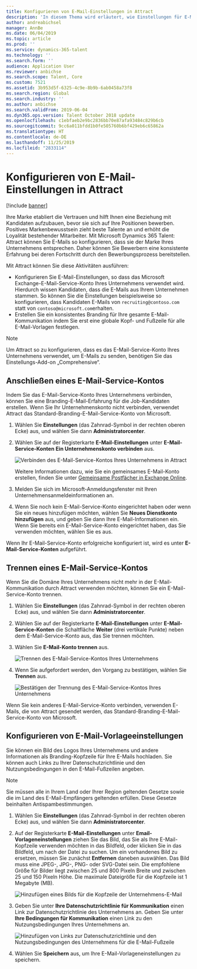 ```yaml
---
title: Konfigurieren von E-Mail-Einstellungen in Attract
description: 'In diesem Thema wird erläutert, wie Einstellungen für E-Mail konfiguriert werden, die von Microsoft Dynamcis 365 Talent: Attract gesendet werden.'
author: andreabichsel
manager: AnnBe
ms.date: 06/04/2019
ms.topic: article
ms.prod: ''
ms.service: dynamics-365-talent
ms.technology: ''
ms.search.form: ''
audience: Application User
ms.reviewer: anbichse
ms.search.scope: Talent, Core
ms.custom: 7521
ms.assetid: 3b953d5f-6325-4c9e-8b9b-6ab0458a73f8
ms.search.region: Global
ms.search.industry: ''
ms.author: anbichse
ms.search.validFrom: 2019-06-04
ms.dyn365.ops.version: Talent October 2018 update
ms.openlocfilehash: c1ebfaeb2e9bc2836bb70e87afa93484c829b6cb
ms.sourcegitcommit: 9cc6a011bfdd1b0fe505760b6bf429eb6c65862a
ms.translationtype: HT
ms.contentlocale: de-DE
ms.lasthandoff: 11/25/2019
ms.locfileid: "2833114"
---
```

# <a name="configure-email-settings-in-attract"></a>Konfigurieren von E-Mail-Einstellungen in Attract

[!include [banner](includes/banner.md)]

Ihre Marke etabliert die Vertrauen und hilft Ihnen eine Beziehung mit Kandidaten aufzubauen, bevor sie sich auf Ihre Positionen bewerben. Positives Markenbewusstsein zieht beste Talente an und erhöht die Loyalität bestehender Mitarbeiter. Mit Microsoft Dynamics 365 Talent: Attract können Sie E-Mails so konfigurieren, dass sie der Marke Ihres Unternehmens entsprechen. Daher können Sie Bewerbern eine konsistente Erfahrung bei deren Fortschritt durch den Bewerbungsprozess bereitstellen.

Mit Attract können Sie diese Aktivitäten ausführen:

- Konfigurieren Sie E-Mail-Einstellungen, so dass das Microsoft Exchange-E-Mail-Service-Konto Ihres Unternehmens verwendet wird. Hierdurch wissen Kandidaten, dass die E-Mails aus Ihrem Unternehmen stammen. So können Sie die Einstellungen beispielsweise so konfigurieren, dass Kandidaten E-Mails von `recruiting@contoso.com` statt von `contoso@microsoft.com`erhalten.
- Erstellen Sie ein konsistentes Branding für Ihre gesamte E-Mail-Kommunikation indem Sie erst eine globale Kopf- und Fußzeile für alle E-Mail-Vorlagen festlegen. 

> [!NOTE]
> Um Attract so zu konfigurieren, dass es das E-Mail-Service-Konto Ihres Unternehmens verwendet, um E-Mails zu senden, benötigen Sie das Einstellungs-Add-on „Comprehensive“.

## <a name="connect-an-email-service-account"></a>Anschließen eines E-Mail-Service-Kontos

Indem Sie das E-Mail-Service-Konto Ihres Unternehmens verbinden, können Sie eine Branding-E-Mail-Erfahrung für die Job-Kandidaten erstellen. Wenn Sie Ihr Unternehmenskonto nicht verbinden, verwendet Attract das Standard-Branding-E-Mail-Service-Konto von Microsoft.

1. Wählen Sie **Einstellungen** (das Zahnrad-Symbol in der rechten oberen Ecke) aus, und wählen Sie dann **Administratorcenter**.
2. Wählen Sie auf der Registerkarte **E-Mail-Einstellungen** unter **E-Mail-Service-Konten** **Ein Unternehmenskonto verbinden** aus.

    ![Verbinden des E-Mail-Service-Kontos Ihres Unternehmens in Attract](./media/attract-admin-email-service-accounts.png)

    Weitere Informationen dazu, wie Sie ein gemeinsames E-Mail-Konto erstellen, finden Sie unter [Gemeinsame Postfächer in Exchange Online](https://docs.microsoft.com/exchange/collaboration-exo/shared-mailboxes).

3. Melden Sie sich im Microsoft-Anmeldungsfenster mit Ihren Unternehmensanmeldeinformationen an.
4. Wenn Sie noch kein E-Mail-Service-Konto eingerichtet haben oder wenn Sie ein neues hinzufügen möchten, wählen Sie **Neues Dienstkonto hinzufügen** aus, und geben Sie dann Ihre E-Mail-Informationen ein. Wenn Sie bereits ein E-Mail-Service-Konto eingerichtet haben, das Sie verwenden möchten, wählen Sie es aus.

Wenn Ihr E-Mail-Service-Konto erfolgreiche konfiguriert ist, wird es unter **E-Mail-Service-Konten** aufgeführt.

## <a name="disconnect-an-email-service-account"></a>Trennen eines E-Mail-Service-Kontos

Wenn Sie die Domäne Ihres Unternehmens nicht mehr in der E-Mail-Kommunikation durch Attract verwenden möchten, können Sie ein E-Mail-Service-Konto trennen.

1. Wählen Sie **Einstellungen** (das Zahnrad-Symbol in der rechten oberen Ecke) aus, und wählen Sie dann **Administratorcenter**.
2. Wählen Sie auf der Registerkarte **E-Mail-Einstellungen** unter **E-Mail-Service-Konten** die Schaltfläche **Weiter** (drei vertikale Punkte) neben dem E-Mail-Service-Konto aus, das Sie trennen möchten.
3. Wählen Sie **E-Mail-Konto trennen** aus.

    ![Trennen des E-Mail-Service-Kontos Ihres Unternehmens](./media/attract-admin-disconnect-email-account.png)

4. Wenn Sie aufgefordert werden, den Vorgang zu bestätigen, wählen Sie **Trennen** aus.

    ![Bestätigen der Trennung des E-Mail-Service-Kontos Ihres Unternehmens](./media/attract-admin-email-confirm-disconnect.png)

Wenn Sie kein anderes E-Mail-Service-Konto verbinden, verwenden E-Mails, die von Attract gesendet werden, das Standard-Branding-E-Mail-Service-Konto von Microsoft.

## <a name="configure-email-template-settings"></a>Konfigurieren von E-Mail-Vorlageeinstellungen

Sie können ein Bild des Logos Ihres Unternehmens und andere Informationen als Branding-Kopfzeile für Ihre E-Mails hochladen. Sie können auch Links zu Ihrer Datenschutzrichtlinie und den Nutzungsbedingungen in den E-Mail-Fußzeilen angeben.

> [!NOTE]
> Sie müssen alle in Ihrem Land oder Ihrer Region geltenden Gesetze sowie die im Land des E-Mail-Empfängers geltenden erfüllen. Diese Gesetze beinhalten Antispambestimmungen.

1. Wählen Sie **Einstellungen** (das Zahnrad-Symbol in der rechten oberen Ecke) aus, und wählen Sie dann **Administratorcenter**.
2. Auf der Registerkarte **E-Mail-Einstellungen** unter **Email-Vorlageneinstellungen** ziehen Sie das Bild, das Sie als Ihre E-Mail-Kopfzeile verwenden möchten in das Bildfeld, oder klicken Sie in das Bildfeld, um nach der Datei zu suchen. Um ein vorhandenes Bild zu ersetzen, müssen Sie zunächst **Entfernen** daneben auswählen. Das Bild muss eine JPEG-, JPG-, PNG- oder SVG-Datei sein. Die empfohlene Größe für Bilder liegt zwischen 25 und 800 Pixeln Breite und zwischen 25 und 150 Pixeln Höhe. Die maximale Dateigröße für die Kopfzeile ist 1 Megabyte (MB).

    ![Hinzufügen eines Bilds für die Kopfzeile der Unternehmens-E-Mail](./media/attract-admin-email-header.png)

3. Geben Sie unter **Ihre Datenschutzrichtlinie für Kommunikation** einen Link zur Datenschutzrichtlinie des Unternehmens an. Geben Sie unter **Ihre Bedingungen für Kommunikation** einen Link zu den Nutzungsbedingungen Ihres Unternehmens an.

    ![Hinzufügen von Links zur Datenschutzrichtlinie und den Nutzungsbedingungen des Unternehmens für die E-Mail-Fußzeile](./media/attract-admin-email-footer.png)

4. Wählen Sie **Speichern** aus, um Ihre E-Mail-Vorlageneinstellungen zu speichern.
